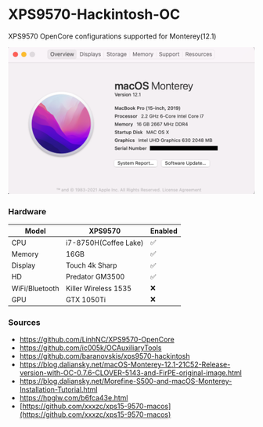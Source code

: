 # XPS9570-Hackintosh-OC

XPS9570 OpenCore configurations supported for Monterey(12.1)

![](hackintosh.png)

### Hardware

| Model          | XPS9570               | Enabled |
| -------------- | --------------------- | ------- |
| CPU            | i7-8750H(Coffee Lake) | ✅       |
| Memory         | 16GB                  | ✅       |
| Display        | Touch 4k Sharp        | ✅       |
| HD             | Predator GM3500       | ✅       |
| WiFi/Bluetooth | Killer Wireless 1535  | ❌       |
| GPU            | GTX 1050Ti            | ❌       |

### Sources

- https://github.com/LinhNC/XPS9570-OpenCore
- https://github.com/ic005k/OCAuxiliaryTools
- https://github.com/baranovskis/xps9570-hackintosh
- https://blog.daliansky.net/macOS-Monterey-12.1-21C52-Release-version-with-OC-0.7.6-CLOVER-5143-and-FirPE-original-image.html
- https://blog.daliansky.net/Morefine-S500-and-macOS-Monterey-Installation-Tutorial.html
- https://hpglw.com/b6fca43e.html
- [https://github.com/xxxzc/xps15-9570-macos](https://github.com/xxxzc/xps15-9570-macos)
